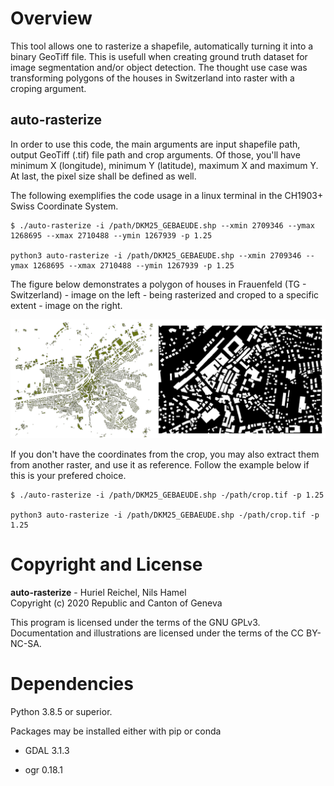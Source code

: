 # Overview
This tool allows one to rasterize a shapefile, automatically turning it into a binary GeoTiff file. This is usefull when creating ground truth dataset for image segmentation and/or object detection. The thought use case was transforming polygons of the houses in Switzerland into raster with a croping argument.

## auto-rasterize
In order to use this code, the main arguments are input shapefile path, output GeoTiff (.tif) file path and crop arguments. Of those, you'll have minimum X (longitude), minimum Y (latitude), maximum X and maximum Y. At last, the pixel size shall be defined as well. 

The following exemplifies the code usage in a linux terminal in the CH1903+ Swiss Coordinate System.

```
$ ./auto-rasterize -i /path/DKM25_GEBAEUDE.shp --xmin 2709346 --ymax 1268695 --xmax 2710488 --ymin 1267939 -p 1.25

python3 auto-rasterize -i /path/DKM25_GEBAEUDE.shp --xmin 2709346 --ymax 1268695 --xmax 2710488 --ymin 1267939 -p 1.25
```

The figure below demonstrates a polygon of houses in Frauenfeld (TG - Switzerland) - image on the left -  being rasterized and croped to a specific extent - image on the right.

![](example.png)

If you don't have the coordinates from the crop, you may also extract them from another raster, and use it as reference. Follow the example below if this is your prefered choice.

```
$ ./auto-rasterize -i /path/DKM25_GEBAEUDE.shp -/path/crop.tif -p 1.25

python3 auto-rasterize -i /path/DKM25_GEBAEUDE.shp -/path/crop.tif -p 1.25
```

# Copyright and License

**auto-rasterize** - Huriel Reichel, Nils Hamel <br />
Copyright (c) 2020 Republic and Canton of Geneva

This program is licensed under the terms of the GNU GPLv3. Documentation and illustrations are licensed under the terms of the CC BY-NC-SA.

# Dependencies

Python 3.8.5 or superior.

Packages may be installed either with pip or conda

* GDAL 3.1.3

* ogr 0.18.1


